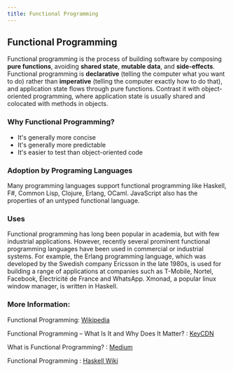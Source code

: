 ```yaml
---
title: Functional Programming
---
```

## Functional Programming

Functional programming is the process of building software by composing **pure functions**, avoiding **shared state**, **mutable data**, and **side-effects**. Functional programming is **declarative** (telling the computer what you want to do) rather than **imperative** (telling the computer exactly how to do that), and application state flows through pure functions. Contrast it with object-oriented programming, where application state is usually shared and colocated with methods in objects.

### Why Functional Programming?

* It's generally more concise
* It's generally more predictable
* It's easier to test than object-oriented code

### Adoption by Programing Languages

Many programming languages support functional programming like Haskell, F#, Common Lisp, Clojure, Erlang, OCaml. JavaScript also has the properties of an untyped functional language.

### Uses

Functional programming has long been popular in academia, but with few industrial applications. However, recently several prominent functional programming languages have been used in commercial or industrial systems. For example, the Erlang programming language, which was developed by the Swedish company Ericsson in the late 1980s, is used for building a range of applications at companies such as T-Mobile, Nortel, Facebook, Électricité de France and WhatsApp. Xmonad, a popular linux window manager, is written in Haskell.

### More Information:

Functional Programming: <a href='https://en.wikipedia.org/wiki/Functional_programming#Use_in_industry' target='_blank' rel='nofollow'>Wikipedia</a>

Functional Programming – What Is It and Why Does It Matter? : <a href='https://www.keycdn.com/blog/functional-programming/' target='_blank' rel='nofollow'>KeyCDN</a>

What is Functional Programming? : <a href='https://medium.com/javascript-scene/master-the-javascript-interview-what-is-functional-programming-7f218c68b3a0' target='_blank' rel='nofollow'>Medium</a>

Functional Programming : <a href='https://wiki.haskell.org/Functional_programming' target='_blank' rel='nofollow'>Haskell Wiki</a>


